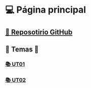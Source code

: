 # 💻 Página principal

## [💾 Reposotirio GitHub](https://github.com/hectorbafer/aso_hbf)

## 🔻 Temas 🔻

### [📚 UT01](ut01/index.md)

### [📚 UT02](ut02/index.md)

